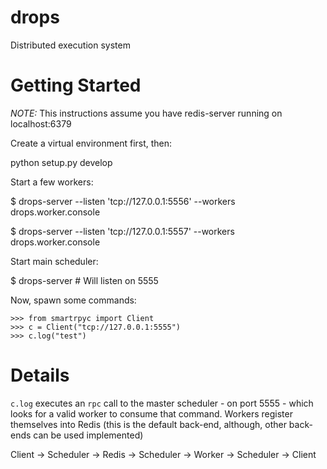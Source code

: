 drops
=====

Distributed execution system

Getting Started
===============

*NOTE:* This instructions assume you have redis-server running on localhost:6379


Create a virtual environment first, then:

  python setup.py develop


Start a few workers:

   $ drops-server --listen 'tcp://127.0.0.1:5556' --workers drops.worker.console

   $ drops-server --listen 'tcp://127.0.0.1:5557' --workers drops.worker.console

Start main scheduler:

   $ drops-server # Will listen on 5555


Now, spawn some commands:

    >>> from smartrpyc import Client
    >>> c = Client("tcp://127.0.0.1:5555")
    >>> c.log("test")

Details
=======

`c.log` executes an `rpc` call to the master scheduler - on port 5555 - which looks for a valid worker to consume that command. Workers register themselves into Redis (this is the default back-end, although, other back-ends can be used implemented)


Client -> Scheduler -> Redis -> Scheduler -> Worker -> Scheduler -> Client
